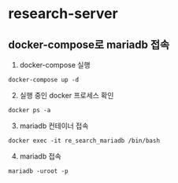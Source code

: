# research-server

## docker-compose로 mariadb 접속

1. docker-compose 실행
```
docker-compose up -d
```

2. 실행 중인 docker 프로세스 확인
```
docker ps -a
```

3. mariadb 컨테이너 접속
```
docker exec -it re_search_mariadb /bin/bash
```

4. mariadb 접속
```
mariadb -uroot -p
```
